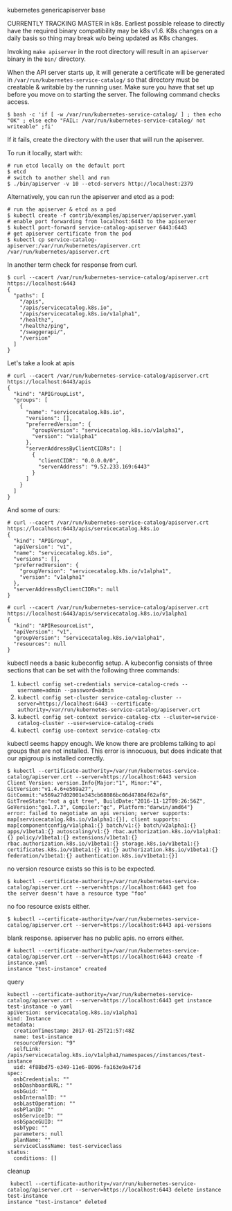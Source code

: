 

kubernetes genericapiserver base

CURRENTLY TRACKING MASTER in k8s. Earliest possible release to
directly have the required binary compatibility may be k8s v1.6. K8s
changes on a daily basis so thing may break w/o being updated as K8s
changes.


Invoking `make apiserver` in the root directory will result in an
`apiserver` binary in the `bin/` directory.

When the API server starts up, it will generate a certificate will be
generated in `/var/run/kubernetes-service-catalog/` so that directory must be
creatable & writable by the running user.  Make sure you have that set up
before you move on to starting the server.  The following command checks
access.

```
$ bash -c 'if [ -w /var/run/kubernetes-service-catalog/ ] ; then echo "OK" ; else echo "FAIL: /var/run/kubernetes-service-catalog/ not writeable" ;fi'
```
If it fails, create the directory with the user that will run the apiserver.


To run it locally, start with:

```
# run etcd locally on the default port
$ etcd 
# switch to another shell and run
$ ./bin/apiserver -v 10 --etcd-servers http://localhost:2379
```

Alternatively, you can run the apiserver and etcd as a pod:
```
# run the apiserver & etcd as a pod
$ kubectl create -f contrib/examples/apiserver/apiserver.yaml
# enable port forwarding from localhost:6443 to the apiserver
$ kubectl port-forward service-catalog-apiserver 6443:6443
# get apiserver certificate from the pod
$ kubectl cp service-catalog-apiserver:/var/run/kubernetes/apiserver.crt /var/run/kubernetes/apiserver.crt
```

In another term check for response from curl.
```
$ curl --cacert /var/run/kubernetes-service-catalog/apiserver.crt https://localhost:6443
{
  "paths": [
    "/apis",
    "/apis/servicecatalog.k8s.io",
    "/apis/servicecatalog.k8s.io/v1alpha1",
    "/healthz",
    "/healthz/ping",
    "/swaggerapi/",
    "/version"
  ]
}
```


Let's take a look at apis

```
# curl --cacert /var/run/kubernetes-service-catalog/apiserver.crt https://localhost:6443/apis
{
  "kind": "APIGroupList",
  "groups": [
    {
      "name": "servicecatalog.k8s.io",
      "versions": [],
      "preferredVersion": {
        "groupVersion": "servicecatalog.k8s.io/v1alpha1",
        "version": "v1alpha1"
      },
      "serverAddressByClientCIDRs": [
        {
          "clientCIDR": "0.0.0.0/0",
          "serverAddress": "9.52.233.169:6443"
        }
      ]
    }
  ]
}
```

And some of ours:
```
# curl --cacert /var/run/kubernetes-service-catalog/apiserver.crt https://localhost:6443/apis/servicecatalog.k8s.io
{
  "kind": "APIGroup",
  "apiVersion": "v1",
  "name": "servicecatalog.k8s.io",
  "versions": [],
  "preferredVersion": {
    "groupVersion": "servicecatalog.k8s.io/v1alpha1",
    "version": "v1alpha1"
  },
  "serverAddressByClientCIDRs": null
}
```

```
# curl --cacert /var/run/kubernetes-service-catalog/apiserver.crt https://localhost:6443/apis/servicecatalog.k8s.io/v1alpha1
{
  "kind": "APIResourceList",
  "apiVersion": "v1",
  "groupVersion": "servicecatalog.k8s.io/v1alpha1",
  "resources": null
}
```

kubectl needs a basic kubeconfig setup. A kubeconfig consists of three
sections that can be set with the following three commands:

1. `kubectl config set-credentials service-catalog-creds --username=admin --password=admin`
1. `kubectl config set-cluster service-catalog-cluster --server=https://localhost:6443 --certificate-authority=/var/run/kubernetes-service-catalog/apiserver.crt`
1. `kubectl config set-context service-catalog-ctx --cluster=service-catalog-cluster --user=service-catalog-creds`
1. `kubectl config use-context service-catalog-ctx`

kubectl seems happy enough. We know there are problems talking to api
groups that are not installed. This error is innocuous, but does
indicate that our apigroup is installed correctly.

```
$ kubectl --certificate-authority=/var/run/kubernetes-service-catalog/apiserver.crt --server=https://localhost:6443 version
Client Version: version.Info{Major:"1", Minor:"4", GitVersion:"v1.4.6+e569a27", GitCommit:"e569a27d02001e343cb68086bc06d47804f62af6", GitTreeState:"not a git tree", BuildDate:"2016-11-12T09:26:56Z", GoVersion:"go1.7.3", Compiler:"gc", Platform:"darwin/amd64"}
error: failed to negotiate an api version; server supports: map[servicecatalog.k8s.io/v1alpha1:{}], client supports: map[componentconfig/v1alpha1:{} batch/v1:{} batch/v2alpha1:{} apps/v1beta1:{} autoscaling/v1:{} rbac.authorization.k8s.io/v1alpha1:{} policy/v1beta1:{} extensions/v1beta1:{} rbac.authorization.k8s.io/v1beta1:{} storage.k8s.io/v1beta1:{} certificates.k8s.io/v1beta1:{} v1:{} authorization.k8s.io/v1beta1:{} federation/v1beta1:{} authentication.k8s.io/v1beta1:{}]
```
no version resource exists so this is to be expected.

```
$ kubectl --certificate-authority=/var/run/kubernetes-service-catalog/apiserver.crt --server=https://localhost:6443 get foo
the server doesn't have a resource type "foo"
```
no foo resource exists either.

```
$ kubectl --certificate-authority=/var/run/kubernetes-service-catalog/apiserver.crt --server=https://localhost:6443 api-versions
```
blank response. apiserver has no public apis. no errors either.



```
# kubectl --certificate-authority=/var/run/kubernetes-service-catalog/apiserver.crt --server=https://localhost:6443 create -f instance.yaml
instance "test-instance" created
```
query
```
kubectl --certificate-authority=/var/run/kubernetes-service-catalog/apiserver.crt --server=https://localhost:6443 get instance test-instance -o yaml
apiVersion: servicecatalog.k8s.io/v1alpha1
kind: Instance
metadata:
  creationTimestamp: 2017-01-25T21:57:48Z
  name: test-instance
  resourceVersion: "9"
  selfLink: /apis/servicecatalog.k8s.io/v1alpha1/namespaces//instances/test-instance
  uid: 4f88bd75-e349-11e6-8096-fa163e9a471d
spec:
  osbCredentials: ""
  osbDashboardURL: ""
  osbGuid: ""
  osbInternalID: ""
  osbLastOperation: ""
  osbPlanID: ""
  osbServiceID: ""
  osbSpaceGUID: ""
  osbType: ""
  parameters: null
  planName: ""
  serviceClassName: test-serviceclass
status:
  conditions: []
```

cleanup
```
 kubectl --certificate-authority=/var/run/kubernetes-service-catalog/apiserver.crt --server=https://localhost:6443 delete instance test-instance
instance "test-instance" deleted
```



